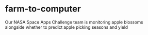 # farm-to-computer
Our NASA Space Apps Challenge team is monitoring apple blossoms alongside whether to predict apple picking seasons and yield
